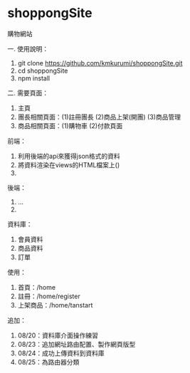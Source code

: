 # shoppongSite
購物網站

一. 使用說明：  
1. git clone https://github.com/kmkurumi/shoppongSite.git  
2. cd shoppongSite  
3. npm install 

二. 需要頁面：
1. 主頁  
2. 團長相關頁面：(1)註冊團長 (2)商品上架(開團) (3)商品管理  
3. 商品相關頁面：(1)購物車   (2)付款頁面

前端： 
1. 利用後端的api來獲得json格式的資料
2. 將資料渲染在views的HTML檔案上()
3. 

後端：  
1. ...
2. 

資料庫：
1. 會員資料
2. 商品資料 
3. 訂單
 
使用： 
1. 首頁：/home 
2. 註冊：/home/register
3. 上架商品：/home/tanstart

追加： 
1. 08/20：資料庫介面操作練習
2. 08/23：追加網址路由配置、製作網頁版型
3. 08/24：成功上傳資料到資料庫
4. 08/25：為路由器分類
